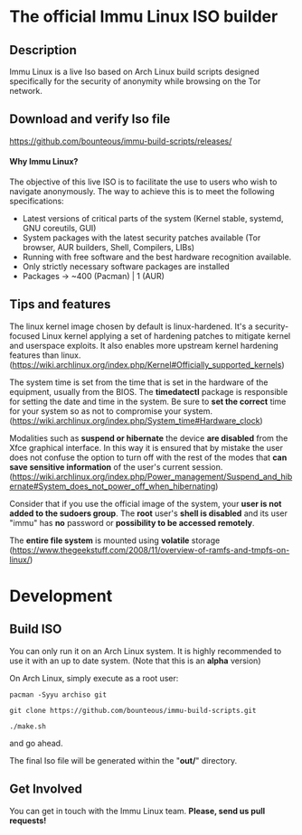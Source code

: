 # The official Immu Linux ISO builder

## Description

Immu Linux is a live Iso based on Arch Linux build scripts designed specifically for the security of anonymity while browsing on the Tor network.


## Download and verify Iso file
https://github.com/bounteous/immu-build-scripts/releases/

#### Why Immu Linux?

The objective of this live ISO is to facilitate the use to users who wish to navigate anonymously. The way to achieve this is to meet the following specifications:

- Latest versions of critical parts of the system (Kernel stable, systemd, GNU coreutils, GUI)
- System packages with the latest security patches available (Tor browser, AUR builders, Shell, Compilers, LIBs)
- Running with free software and the best hardware recognition available.
- Only strictly necessary software packages are installed
- Packages -> ~400 (Pacman) | 1 (AUR)

## Tips and features

The linux kernel image chosen by default is linux-hardened. It's a security-focused Linux kernel applying a set of hardening patches to mitigate kernel and userspace exploits. It also enables more upstream kernel hardening features than linux.
(https://wiki.archlinux.org/index.php/Kernel#Officially_supported_kernels)

The system time is set from the time that is set in the hardware of the equipment, usually from the BIOS. The **timedatectl** package is responsible for setting the date and time in the system. Be sure to **set the correct** time for your system so as not to compromise your system.
(https://wiki.archlinux.org/index.php/System_time#Hardware_clock)

Modalities such as **suspend or hibernate** the device **are disabled** from the Xfce graphical interface. In this way it is ensured that by mistake the user does not confuse the option to turn off with the rest of the modes that **can save sensitive information** of the user's current session. (https://wiki.archlinux.org/index.php/Power_management/Suspend_and_hibernate#System_does_not_power_off_when_hibernating)

Consider that if you use the official image of the system, your **user is not added to the sudoers group**. The **root** user's **shell is disabled** and its user "immu" has **no** password or **possibility to be accessed remotely**.

The **entire file system** is mounted using **volatile** storage
(https://www.thegeekstuff.com/2008/11/overview-of-ramfs-and-tmpfs-on-linux/)

# Development

## Build ISO

You can only run it on an Arch Linux system. It is highly recommended to use it with an up to date system. (Note that this is an **alpha** version)

On Arch Linux, simply execute as a root user:
```
pacman -Syyu archiso git
```
```
git clone https://github.com/bounteous/immu-build-scripts.git
```
```
./make.sh
```
and go ahead.

The final Iso file will be generated within the "**out/**" directory.

## Get Involved

You can get in touch with the Immu Linux team. 
**Please, send us pull requests!**
